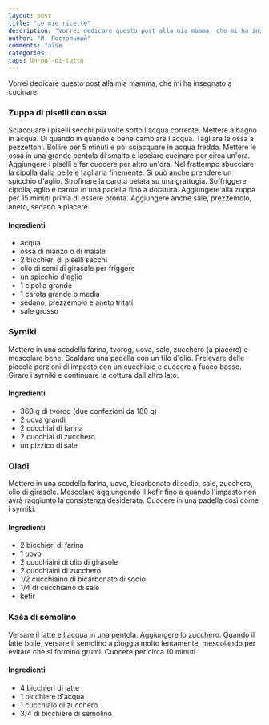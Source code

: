 ```yaml
---
layout: post
title: "Le mie ricette"
description: "Vorrei dedicare questo post alla mia mamma, che mi ha insegnato a cucinare."
author: "И. Постольный"
comments: false
categories:
tags: Un-po'-di-tutto
---
```


Vorrei dedicare questo post alla mia mamma, che mi ha insegnato a cucinare.

### Zuppa di piselli con ossa

Sciacquare i piselli secchi più volte sotto l'acqua corrente. Mettere a bagno in acqua. Di quando in quando è bene cambiare l'acqua. Tagliare le ossa a pezzettoni. Bollire per 5 minuti e poi sciacquare in acqua fredda. Mettere le ossa in una grande pentola di smalto e lasciare cucinare per circa un'ora. Aggiungere i piselli e far cuocere per altro un'ora. Nel frattempo sbucciare la cipolla dalla pelle e tagliarla finemente. Si può anche prendere un spicchio d'aglio. Strofinare la carota pelata su una grattugia. Soffriggere cipolla, aglio e carota in una padella fino a doratura. Aggiungere alla zuppa per 15 minuti prima di essere pronta. Aggiungere anche sale, prezzemolo, aneto, sedano a piacere.

#### Ingredienti

- acqua
- ossa di manzo o di maiale
- 2 bicchieri di piselli secchi
- olio di semi di girasole per friggere
- un spicchio d'aglio
- 1 cipolla grande
- 1 carota grande o media
- sedano, prezzemolo e aneto tritati
- sale grosso

### Syrniki

Mettere in una scodella farina, tvorog, uova, sale, zucchero (a piacere) e mescolare bene. Scaldare una padella con un filo d'olio. Prelevare delle piccole porzioni di impasto con un cucchiaio e cuocere a fuoco basso. Girare i syrniki e continuare la cottura dall'altro lato.

#### Ingredienti

- 360 g di tvorog (due confezioni da 180 g)
- 2 uova grandi
- 2 cucchiai di farina
- 2 cucchiai di zucchero 
- un pizzico di sale

### Oladi

Mettere in una scodella farina, uovo, bicarbonato di sodio, sale, zucchero, olio di girasole. Mescolare aggiungendo il kefir fino a quando l'impasto non avrà raggiunto la consistenza desiderata. Cuocere in una padella così come i syrniki.

#### Ingredienti

- 2 bicchieri di farina
- 1 uovo
- 2 cucchiaini di olio di girasole
- 2 cucchiaini di zucchero
- 1/2 cucchiaino di bicarbonato di sodio
- 1/4 di cucchiaino di sale
- kefir

### Kaša di semolino

Versare il latte e l'acqua in una pentola. Aggiungere lo zucchero. Quando il latte bolle, versare il semolino a pioggia molto lentamente, mescolando per evitare che si formino grumi. Cuocere per circa 10 minuti.

#### Ingredienti

- 4 bicchieri di latte
- 1 bicchiere d'acqua
- 1 cucchiaio di zucchero
- 3/4 di bicchiere di semolino